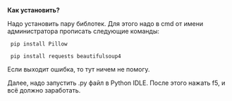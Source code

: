 **Как установить?**

Надо установить пару библотек. Для этого надо в cmd от имени администратора прописать следующие команды:
```
 pip install Pillow

 pip install requests beautifulsoup4 
```
Если выходит ошибка, то тут ничем не помогу.

Далее, надо запустить .py файл в Python IDLE. После этого нажать f5, и всё должно заработать.
